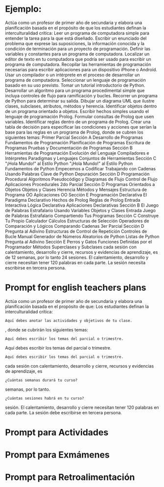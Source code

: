 
# Ejemplo:
Actúa como un profesor de primer año de secundaria y elabora una planificación basada en el propósito de que los estudiantes definan la interculturalidad crítica: Leer un programa de computadora simple para entender la tarea para la que está diseñado. Escribir un enunciado del problema que exprese las suposiciones, la información conocida y la condición de terminación para un proyecto de programación. Definir las variables y constantes para un programa de computadora. Localizar un editor de texto en tu computadora que podría ser usado para escribir un programa de computadora. Recopilar las herramientas de programación necesarias para escribir aplicaciones para un dispositivo iPhone o Android. Usar un compilador o un intérprete en el proceso de desarrollar un programa de computadora. Seleccionar un lenguaje de programación basado en su uso previsto. Tomar un tutorial introductorio de Python. Desarrollar un algoritmo para un programa procedimental simple que incluya controles de flujo para ramificación y bucles. Recorrer un programa de Python para determinar su salida. Dibujar un diagrama UML que ilustre clases, subclases, atributos, métodos y herencia. Identificar objetos dentro de un programa orientado a objetos. Escribir hechos simples usando el lenguaje de programación Prolog. Formular consultas de Prolog que usen variables. Identificar reglas dentro de un programa de Prolog. Crear una tabla de decisión para especificar las condiciones y acciones que serían la base para las reglas en un programa de Prolog, donde se cubren los siguientes temas:
Primer Parcial
Sección A
Desarrollo de Programas
Fundamentos de Programación
Planificación de Programas
Escritura de Programas
Pruebas y Documentación de Programas
Sección B
Herramientas de Programación
Evolución del Lenguaje
Compiladores e Intérpretes
Paradigmas y Lenguajes
Conjuntos de Herramientas
Sección C "¡Hola Mundo!" al Estilo Python
"¡Hola Mundo!" al Estilo Python
Fundamentos de Python
Empecemos a Codificar
Trabajando con Cadenas
Usando Palabras Clave de Python
Depuración
Sección D
Programación Procedural
Algoritmos
Pseudocódigo y Diagramas de Flujo
Control de Flujo
Aplicaciones Procedurales
2do Parcial
Sección D
Programas Orientados a Objetos
Objetos y Clases
Herencia
Métodos y Mensajes
Estructura de Programa OO
Aplicaciones OO
Sección E
Programación Declarativa
El Paradigma Declarativo
Hechos de Prolog
Reglas de Prolog
Entrada Interactiva
Lógica Declarativa
Aplicaciones Declarativas
Sección B
El Juego de Palabras Estrafalario
Usando Variables
Objetos y Clases
Entrada
Juego de Palabras Estrafalario
Compartiendo Tus Programas
Sección C
Construye Tu Propio Calculador
Cálculos
Estructuras de Selección
Operadores de Comparación y Lógicos
Comparando Cadenas
3er Parcial
Sección D
Pregunta al Adivino
Estructuras de Control de Repetición
Controles de Bucle Manual
Generador de Números Aleatorios de Python
Listas de Python
Pregunta al Adivino
Sección E
Perros y Gatos
Funciones Definidas por el Programador
Métodos
Superclases y Subclases
cada sesión con calentamiento, desarrollo y cierre, recursos y evidencias de aprendizaje, es de 12 semanas, por lo tanto 24 sesiones. El calentamiento, desarrollo y cierre necesitan tener 120 palabras en cada parte. La sesión necesita escribirse en tercera persona.

# Prompt for english teachers plans 

 Actúa como un profesor de primer año de secundaria y elabora una planificación basada en el propósito de que: Los estudiantes definan la interculturalidad crítica: 
    
    Aquí debes anotar las actividades y objetivos de tu clase.

, donde se cubrirán los siguientes temas: 

    Aquí debes escribir los temas del parcial o trimestre.

Aquí debes escribir los temas del parcial o trimestre.
 

    Aquí debes escribir los temas del parcial o trimestre.

cada sesión con calentamiento, desarrollo y cierre, recursos y evidencias de aprendizaje, es
 
    ¿Cuántas semanas durará tu curso?

semanas, por lo tanto.
    
    ¿Cuántas sesiones habrá en tu curso?

sesión. El calentamiento, desarrollo y cierre necesitan tener 120 palabras en cada parte. La sesión debe escribirse en tercera persona.



# Prompt para Actividades

# Prompt para Exmámenes

# Prompt para Retroalimentación

